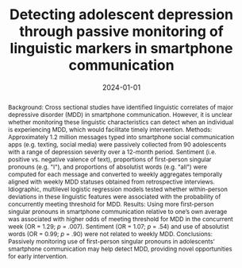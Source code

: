 ---
# Documentation: https://wowchemy.com/docs/managing-content/

title: 'Detecting adolescent depression through passive monitoring of linguistic markers in smartphone communication'
subtitle: ''
summary: ''
authors:
- Carter J. Funkhouser
- Esha Trivedi
- Lilian Y. Li
- Fiona Helgren
- Emily Zhang
- Aishwarya Shritharan
- Rachel A. Cherner
- David Pagliaccio
- Katherine Durham
- Mia Kyler
- Trinity C. Tse
- Savannah N. Buchanan
- Nicholas B. Allen
- Stewart A. Shankman
- Randy P. Auerbach
tags: ["adolescence", "depression", "e-health", "language", "longitudinal studies"]
categories: []
date: '2024-01-01'
lastmod: '2024-01-02T15:57:35-06:00'
featured: true
draft: false

# Featured image
# To use, add an image named `featured.jpg/png` to your page's folder.
# Focal points: Smart, Center, TopLeft, Top, TopRight, Left, Right, BottomLeft, Bottom, BottomRight.
image:
  caption: 'Lagged, within-person effects of  first-person singular pronoun usage in a prior week (week *t* - 1, week *t* - 2, etc.) on MDD risk this week (week *t*)'
  focal_point: ''
  preview_only: false

# Projects (optional).
#   Associate this post with one or more of your projects.
#   Simply enter your project's folder or file name without extension.
#   E.g. `projects = ["internal-project"]` references `content/project/deep-learning/index.md`.
#   Otherwise, set `projects = []`.
projects: []
publishDate: '2024-01-01T21:57:35.511467Z'
publication_types:
- '2'
abstract: 'Background: Cross sectional studies have identified linguistic correlates of major depressive disorder (MDD) in smartphone communication. However, it is unclear whether monitoring these linguistic characteristics can detect when an individual is experiencing MDD, which would facilitate timely intervention.

Methods: Approximately 1.2 million messages typed into smartphone social communication apps (e.g. texting, social media) were passively collected from 90 adolescents with a range of depression severity over a 12-month period. Sentiment (i.e. positive vs. negative valence of text), proportions of first-person singular pronouns (e.g. "I"), and proportions of absolutist words (e.g. "all") were computed for each message and converted to weekly aggregates temporally aligned with weekly MDD statuses obtained from retrospective interviews. Idiographic, multilevel logistic regression models tested whether within-person deviations in these linguistic features were associated with the probability of concurrently meeting threshold for MDD.

Results: Using more first-person singular pronouns in smartphone communication relative to one’s own average was associated with higher odds of meeting threshold for MDD in the concurrent week (OR = 1.29; *p* = .007). Sentiment (OR = 1.07; *p* = .54) and use of absolutist words (OR = 0.99; *p* = .90) were not related to weekly MDD.

Conclusions: Passively monitoring use of first-person singular pronouns in adolescents’ smartphone communication may help detect MDD, providing novel opportunities for early intervention.'
publication: '*Journal of Child Psychology and Psychiatry*'
url_pdf: publication/funkhouser-2024-JCPP/Funkhouser_2024_JCPP.pdf
url_preprint: https://doi.org/10.31234/osf.io/cy7v4
url_code: https://osf.io/paqj8/
url_poster: publication/funkhouser-2024-JCPP/Funkhouser_SOBP2023poster.pdf
doi: 10.1111/jcpp.13931
links: 
- name: Pubmed
  url: https://pubmed.ncbi.nlm.nih.gov/38098445/


---